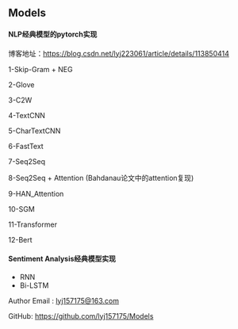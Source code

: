 ## Models

#### NLP经典模型的pytorch实现

博客地址：https://blog.csdn.net/lyj223061/article/details/113850414

1-Skip-Gram + NEG

2-Glove

3-C2W

4-TextCNN

5-CharTextCNN

6-FastText

7-Seq2Seq

8-Seq2Seq + Attention (Bahdanau论文中的attention复现)

9-HAN_Attention

10-SGM

11-Transformer

12-Bert



#### Sentiment Analysis经典模型实现

- RNN
- Bi-LSTM





Author Email : lyj157175@163.com

GitHub: https://github.com/lyj157175/Models